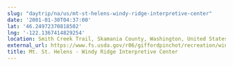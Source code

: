 ```yaml
---
slug: "daytrip/na/us/mt-st-helens-windy-ridge-interpretive-center"
date: '2001-01-30T04:37:00'
lat: '46.24972370818502'
lng: '-122.1367414829254'
location: Smith Creek Trail, Skamania County, Washington, United States
external_url: https://www.fs.usda.gov/r06/giffordpinchot/recreation/windy-ridge-interpretive-site
title: Mt. St. Helens - Windy Ridge Interpretive Center
---
```



